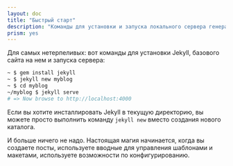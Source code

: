 ```yaml
---
layout: doc
title: "Быстрый старт"
description: "Команды для установки и запуска локального сервера генератора статических сайтов Jekyll. Всего 4 строчки в терминале."
prism: yes
---
```

Для самых нетерпеливых: вот команды для установки Jekyll, базового сайта на нем и запуска сервера:

```bash
~ $ gem install jekyll
~ $ jekyll new myblog
~ $ cd myblog
~/myblog $ jekyll serve
# => Now browse to http://localhost:4000
```

Если вы хотите инсталлировать Jekyll в текущую директорию, вы можете просто выполнить команду `jekyll new` вместо создания нового каталога.

И больше ничего не надо. Настоящая магия начинается, когда вы создаете посты, используете вводные для управления шаблонами и макетами, используете возможности по конфигурированию.
